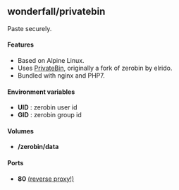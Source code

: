 ## wonderfall/privatebin

Paste securely.

#### Features
- Based on Alpine Linux.
- Uses [PrivateBin](https://github.com/PrivateBin/PrivateBin), originally a fork of zerobin by elrido.
- Bundled with nginx and PHP7.

#### Environment variables
- **UID** : zerobin user id
- **GID** : zerobin group id

#### Volumes
- **/zerobin/data**

#### Ports
- **80** [(reverse proxy!)](https://github.com/hardware/mailserver/wiki/Reverse-proxy-configuration)
